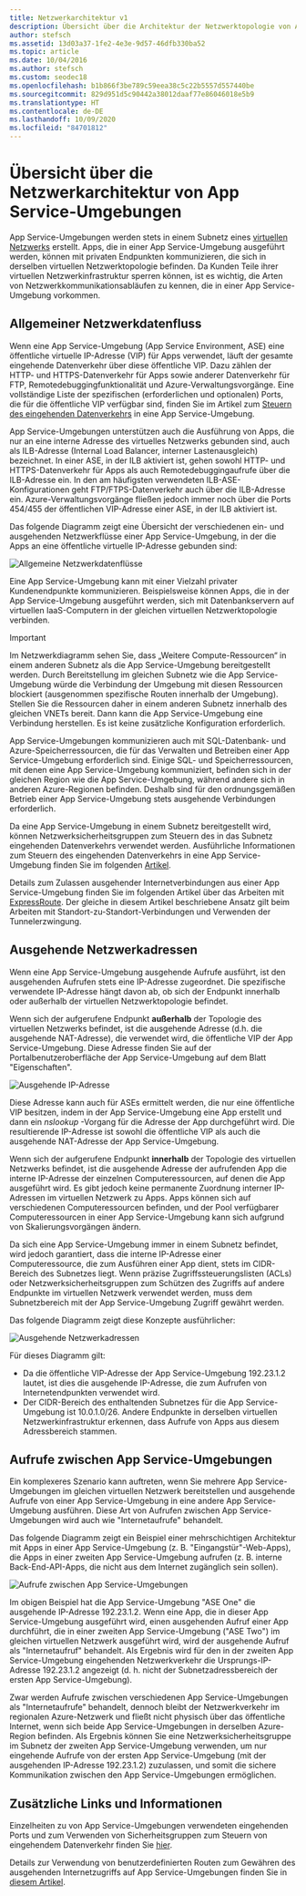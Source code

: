 ```yaml
---
title: Netzwerkarchitektur v1
description: Übersicht über die Architektur der Netzwerktopologie von App Service-Umgebungen. Dieses Dokument wird nur für Kunden bereitgestellt, die die ASE-Legacyumgebung v1 verwenden.
author: stefsch
ms.assetid: 13d03a37-1fe2-4e3e-9d57-46dfb330ba52
ms.topic: article
ms.date: 10/04/2016
ms.author: stefsch
ms.custom: seodec18
ms.openlocfilehash: b1b866f3be789c59eea38c5c22b5557d557440be
ms.sourcegitcommit: 829d951d5c90442a38012daaf77e86046018e5b9
ms.translationtype: HT
ms.contentlocale: de-DE
ms.lasthandoff: 10/09/2020
ms.locfileid: "84701812"
---
```

# <a name="network-architecture-overview-of-app-service-environments"></a>Übersicht über die Netzwerkarchitektur von App Service-Umgebungen
App Service-Umgebungen werden stets in einem Subnetz eines [virtuellen Netzwerks][virtualnetwork] erstellt. Apps, die in einer App Service-Umgebung ausgeführt werden, können mit privaten Endpunkten kommunizieren, die sich in derselben virtuellen Netzwerktopologie befinden.  Da Kunden Teile ihrer virtuellen Netzwerkinfrastruktur sperren können, ist es wichtig, die Arten von Netzwerkkommunikationsabläufen zu kennen, die in einer App Service-Umgebung vorkommen.

## <a name="general-network-flow"></a>Allgemeiner Netzwerkdatenfluss
Wenn eine App Service-Umgebung (App Service Environment, ASE) eine öffentliche virtuelle IP-Adresse (VIP) für Apps verwendet, läuft der gesamte eingehende Datenverkehr über diese öffentliche VIP.  Dazu zählen der HTTP- und HTTPS-Datenverkehr für Apps sowie anderer Datenverkehr für FTP, Remotedebuggingfunktionalität und Azure-Verwaltungsvorgänge.  Eine vollständige Liste der spezifischen (erforderlichen und optionalen) Ports, die für die öffentliche VIP verfügbar sind, finden Sie im Artikel zum [Steuern des eingehenden Datenverkehrs][controllinginboundtraffic] in eine App Service-Umgebung. 

App Service-Umgebungen unterstützen auch die Ausführung von Apps, die nur an eine interne Adresse des virtuelles Netzwerks gebunden sind, auch als ILB-Adresse (Internal Load Balancer, interner Lastenausgleich) bezeichnet.  In einer ASE, in der ILB aktiviert ist, gehen sowohl HTTP- und HTTPS-Datenverkehr für Apps als auch Remotedebuggingaufrufe über die ILB-Adresse ein.  In den am häufigsten verwendeten ILB-ASE-Konfigurationen geht FTP/FTPS-Datenverkehr auch über die ILB-Adresse ein.  Azure-Verwaltungsvorgänge fließen jedoch immer noch über die Ports 454/455 der öffentlichen VIP-Adresse einer ASE, in der ILB aktiviert ist.

Das folgende Diagramm zeigt eine Übersicht der verschiedenen ein- und ausgehenden Netzwerkflüsse einer App Service-Umgebung, in der die Apps an eine öffentliche virtuelle IP-Adresse gebunden sind:

![Allgemeine Netzwerkdatenflüsse][GeneralNetworkFlows]

Eine App Service-Umgebung kann mit einer Vielzahl privater Kundenendpunkte kommunizieren.  Beispielsweise können Apps, die in der App Service-Umgebung ausgeführt werden, sich mit Datenbankservern auf virtuellen IaaS-Computern in der gleichen virtuellen Netzwerktopologie verbinden.

> [!IMPORTANT]
> Im Netzwerkdiagramm sehen Sie, dass „Weitere Compute-Ressourcen“ in einem anderen Subnetz als die App Service-Umgebung bereitgestellt werden. Durch Bereitstellung im gleichen Subnetz wie die App Service-Umgebung würde die Verbindung der Umgebung mit diesen Ressourcen blockiert (ausgenommen spezifische Routen innerhalb der Umgebung). Stellen Sie die Ressourcen daher in einem anderen Subnetz innerhalb des gleichen VNETs bereit. Dann kann die App Service-Umgebung eine Verbindung herstellen. Es ist keine zusätzliche Konfiguration erforderlich.
> 
> 

App Service-Umgebungen kommunizieren auch mit SQL-Datenbank- und Azure-Speicherressourcen, die für das Verwalten und Betreiben einer App Service-Umgebung erforderlich sind.  Einige SQL- und Speicherressourcen, mit denen eine App Service-Umgebung kommuniziert, befinden sich in der gleichen Region wie die App Service-Umgebung, während andere sich in anderen Azure-Regionen befinden.  Deshalb sind für den ordnungsgemäßen Betrieb einer App Service-Umgebung stets ausgehende Verbindungen erforderlich. 

Da eine App Service-Umgebung in einem Subnetz bereitgestellt wird, können Netzwerksicherheitsgruppen zum Steuern des in das Subnetz eingehenden Datenverkehrs verwendet werden.  Ausführliche Informationen zum Steuern des eingehenden Datenverkehrs in eine App Service-Umgebung finden Sie im folgenden [Artikel][controllinginboundtraffic].

Details zum Zulassen ausgehender Internetverbindungen aus einer App Service-Umgebung finden Sie im folgenden Artikel über das Arbeiten mit [ExpressRoute][ExpressRoute].  Der gleiche in diesem Artikel beschriebene Ansatz gilt beim Arbeiten mit Standort-zu-Standort-Verbindungen und Verwenden der Tunnelerzwingung.

## <a name="outbound-network-addresses"></a>Ausgehende Netzwerkadressen
Wenn eine App Service-Umgebung ausgehende Aufrufe ausführt, ist den ausgehenden Aufrufen stets eine IP-Adresse zugeordnet.  Die spezifische verwendete IP-Adresse hängt davon ab, ob sich der Endpunkt innerhalb oder außerhalb der virtuellen Netzwerktopologie befindet.

Wenn sich der aufgerufene Endpunkt **außerhalb** der Topologie des virtuellen Netzwerks befindet, ist die ausgehende Adresse (d.h. die ausgehende NAT-Adresse), die verwendet wird, die öffentliche VIP der App Service-Umgebung.  Diese Adresse finden Sie auf der Portalbenutzeroberfläche der App Service-Umgebung auf dem Blatt "Eigenschaften".

![Ausgehende IP-Adresse][OutboundIPAddress]

Diese Adresse kann auch für ASEs ermittelt werden, die nur eine öffentliche VIP besitzen, indem in der App Service-Umgebung eine App erstellt und dann ein *nslookup* -Vorgang für die Adresse der App durchgeführt wird. Die resultierende IP-Adresse ist sowohl die öffentliche VIP als auch die ausgehende NAT-Adresse der App Service-Umgebung.

Wenn sich der aufgerufene Endpunkt **innerhalb** der Topologie des virtuellen Netzwerks befindet, ist die ausgehende Adresse der aufrufenden App die interne IP-Adresse der einzelnen Computeressourcen, auf denen die App ausgeführt wird.  Es gibt jedoch keine permanente Zuordnung interner IP-Adressen im virtuellen Netzwerk zu Apps.  Apps können sich auf verschiedenen Computeressourcen befinden, und der Pool verfügbarer Computeressourcen in einer App Service-Umgebung kann sich aufgrund von Skalierungsvorgängen ändern.

Da sich eine App Service-Umgebung immer in einem Subnetz befindet, wird jedoch garantiert, dass die interne IP-Adresse einer Computeressource, die zum Ausführen einer App dient, stets im CIDR-Bereich des Subnetzes liegt.  Wenn präzise Zugriffssteuerungslisten (ACLs) oder Netzwerksicherheitsgruppen zum Schützen des Zugriffs auf andere Endpunkte im virtuellen Netzwerk verwendet werden, muss dem Subnetzbereich mit der App Service-Umgebung Zugriff gewährt werden.

Das folgende Diagramm zeigt diese Konzepte ausführlicher:

![Ausgehende Netzwerkadressen][OutboundNetworkAddresses]

Für dieses Diagramm gilt:

* Da die öffentliche VIP-Adresse der App Service-Umgebung 192.23.1.2 lautet, ist dies die ausgehende IP-Adresse, die zum Aufrufen von Internetendpunkten verwendet wird.
* Der CIDR-Bereich des enthaltenden Subnetzes für die App Service-Umgebung ist 10.0.1.0/26.  Andere Endpunkte in derselben virtuellen Netzwerkinfrastruktur erkennen, dass Aufrufe von Apps aus diesem Adressbereich stammen.

## <a name="calls-between-app-service-environments"></a>Aufrufe zwischen App Service-Umgebungen
Ein komplexeres Szenario kann auftreten, wenn Sie mehrere App Service-Umgebungen im gleichen virtuellen Netzwerk bereitstellen und ausgehende Aufrufe von einer App Service-Umgebung in eine andere App Service-Umgebung ausführen.  Diese Art von Aufrufen zwischen App Service-Umgebungen wird auch wie "Internetaufrufe" behandelt.

Das folgende Diagramm zeigt ein Beispiel einer mehrschichtigen Architektur mit Apps in einer App Service-Umgebung (z. B. "Eingangstür"-Web-Apps), die Apps in einer zweiten App Service-Umgebung aufrufen (z. B. interne Back-End-API-Apps, die nicht aus dem Internet zugänglich sein sollen). 

![Aufrufe zwischen App Service-Umgebungen][CallsBetweenAppServiceEnvironments] 

Im obigen Beispiel hat die App Service-Umgebung "ASE One" die ausgehende IP-Adresse 192.23.1.2.  Wenn eine App, die in dieser App Service-Umgebung ausgeführt wird, einen ausgehenden Aufruf einer App durchführt, die in einer zweiten App Service-Umgebung ("ASE Two") im gleichen virtuellen Netzwerk ausgeführt wird, wird der ausgehende Aufruf als "Internetaufruf" behandelt.  Als Ergebnis wird für den in der zweiten App Service-Umgebung eingehenden Netzwerkverkehr die Ursprungs-IP-Adresse 192.23.1.2 angezeigt (d. h. nicht der Subnetzadressbereich der ersten App Service-Umgebung).

Zwar werden Aufrufe zwischen verschiedenen App Service-Umgebungen als "Internetaufrufe" behandelt, dennoch bleibt der Netzwerkverkehr im regionalen Azure-Netzwerk und fließt nicht physisch über das öffentliche Internet, wenn sich beide App Service-Umgebungen in derselben Azure-Region befinden.  Als Ergebnis können Sie eine Netzwerksicherheitsgruppe im Subnetz der zweiten App Service-Umgebung verwenden, um nur eingehende Aufrufe von der ersten App Service-Umgebung (mit der ausgehenden IP-Adresse 192.23.1.2) zuzulassen, und somit die sichere Kommunikation zwischen den App Service-Umgebungen ermöglichen.

## <a name="additional-links-and-information"></a>Zusätzliche Links und Informationen
Einzelheiten zu von App Service-Umgebungen verwendeten eingehenden Ports und zum Verwenden von Sicherheitsgruppen zum Steuern von eingehendem Datenverkehr finden Sie [hier][controllinginboundtraffic].

Details zur Verwendung von benutzerdefinierten Routen zum Gewähren des ausgehenden Internetzugriffs auf App Service-Umgebungen finden Sie in [diesem Artikel][ExpressRoute]. 

<!-- LINKS -->
[virtualnetwork]: https://azure.microsoft.com/services/virtual-network/
[controllinginboundtraffic]:  app-service-app-service-environment-control-inbound-traffic.md
[ExpressRoute]:  app-service-app-service-environment-network-configuration-expressroute.md

<!-- IMAGES -->
[GeneralNetworkFlows]: ./media/app-service-app-service-environment-network-architecture-overview/NetworkOverview-1.png
[OutboundIPAddress]: ./media/app-service-app-service-environment-network-architecture-overview/OutboundIPAddress-1.png
[OutboundNetworkAddresses]: ./media/app-service-app-service-environment-network-architecture-overview/OutboundNetworkAddresses-1.png
[CallsBetweenAppServiceEnvironments]: ./media/app-service-app-service-environment-network-architecture-overview/CallsBetweenEnvironments-1.png

